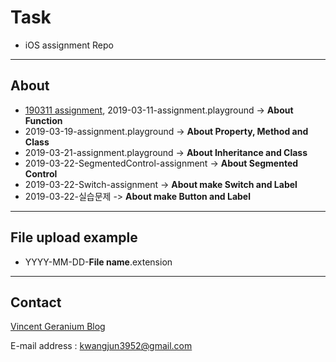 # Task
- iOS assignment Repo
---
## About
- [190311 assignment](./2019-03-11-assignment.playground), 2019-03-11-assignment.playground -> **About Function**
- 2019-03-19-assignment.playground -> **About Property, Method and Class**
- 2019-03-21-assignment.playground -> **About Inheritance and Class**
- 2019-03-22-SegmentedControl-assignment -> **About Segmented Control**
- 2019-03-22-Switch-assignment -> **About make Switch and Label**
- 2019-03-22-실습문제 -> **About make Button and Label**

---
## File upload example

- YYYY-MM-DD-**File name**.extension
---
## Contact

[Vincent Geranium Blog](https://vincentgeranium.github.io/)

E-mail address : kwangjun3952@gmail.com
